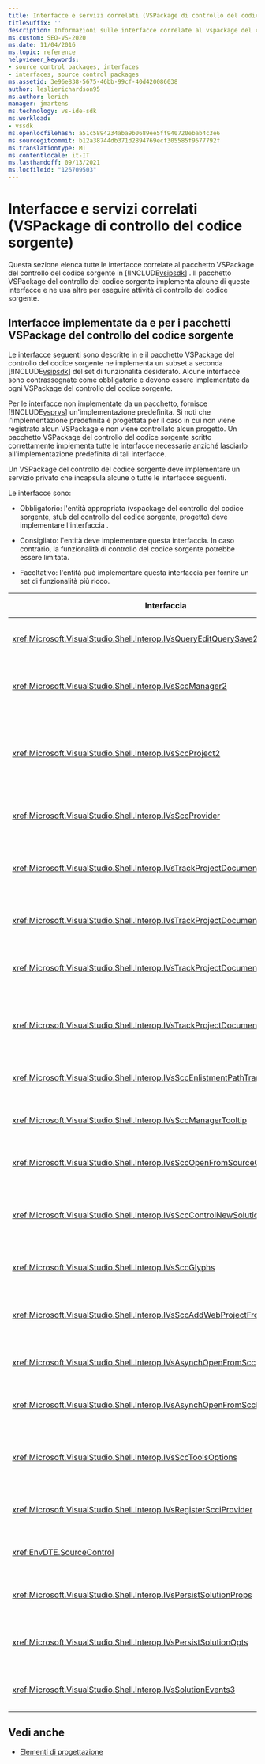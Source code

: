 ```yaml
---
title: Interfacce e servizi correlati (VSPackage di controllo del codice sorgente)
titleSuffix: ''
description: Informazioni sulle interfacce correlate al vspackage del controllo del codice sorgente in Visual Studio SDK. Il pacchetto implementa alcune interfacce e ne usa altre per il controllo del codice sorgente.
ms.custom: SEO-VS-2020
ms.date: 11/04/2016
ms.topic: reference
helpviewer_keywords:
- source control packages, interfaces
- interfaces, source control packages
ms.assetid: 3e96e838-5675-46bb-99cf-40d420086038
author: leslierichardson95
ms.author: lerich
manager: jmartens
ms.technology: vs-ide-sdk
ms.workload:
- vssdk
ms.openlocfilehash: a51c5894234aba9b0689ee5ff940720ebab4c3e6
ms.sourcegitcommit: b12a38744db371d2894769ecf305585f9577792f
ms.translationtype: MT
ms.contentlocale: it-IT
ms.lasthandoff: 09/13/2021
ms.locfileid: "126709503"
---
```

# <a name="related-services-and-interfaces-source-control-vspackage"></a>Interfacce e servizi correlati (VSPackage di controllo del codice sorgente)

Questa sezione elenca tutte le interfacce correlate al pacchetto VSPackage del controllo del codice sorgente in [!INCLUDE[vsipsdk](../../extensibility/includes/vsipsdk_md.md)] . Il pacchetto VSPackage del controllo del codice sorgente implementa alcune di queste interfacce e ne usa altre per eseguire attività di controllo del codice sorgente.

## <a name="interfaces-implemented-by-and-for-source-control-vspackages"></a>Interfacce implementate da e per i pacchetti VSPackage del controllo del codice sorgente

 Le interfacce seguenti sono descritte in e il pacchetto VSPackage del controllo del codice sorgente ne implementa un subset a seconda [!INCLUDE[vsipsdk](../../extensibility/includes/vsipsdk_md.md)] del set di funzionalità desiderato. Alcune interfacce sono contrassegnate come obbligatorie e devono essere implementate da ogni VSPackage del controllo del codice sorgente.

 Per le interfacce non implementate da un pacchetto, fornisce [!INCLUDE[vsprvs](../../code-quality/includes/vsprvs_md.md)] un'implementazione predefinita. Si noti che l'implementazione predefinita è progettata per il caso in cui non viene registrato alcun VSPackage e non viene controllato alcun progetto. Un pacchetto VSPackage del controllo del codice sorgente scritto correttamente implementa tutte le interfacce necessarie anziché lasciarlo all'implementazione predefinita di tali interfacce.

 Un VSPackage del controllo del codice sorgente deve implementare un servizio privato che incapsula alcune o tutte le interfacce seguenti.

 Le interfacce sono:

- Obbligatorio: l'entità appropriata (vspackage del controllo del codice sorgente, stub del controllo del codice sorgente, progetto) deve implementare l'interfaccia .

- Consigliato: l'entità deve implementare questa interfaccia. In caso contrario, la funzionalità di controllo del codice sorgente potrebbe essere limitata.

- Facoltativo: l'entità può implementare questa interfaccia per fornire un set di funzionalità più ricco.

| Interfaccia | Scopo | Implementato da | Implementare? |
| - | - |--------------------------|-------------|
| <xref:Microsoft.VisualStudio.Shell.Interop.IVsQueryEditQuerySave2> | Gli editor chiamano questa interfaccia prima di modificare o salvare un file. Il pacchetto VSPackage del controllo del codice sorgente può estrarre il file o negare l'operazione se l'estrazione non riesce. | VsPackage del controllo del codice sorgente | Consigliato |
| <xref:Microsoft.VisualStudio.Shell.Interop.IVsSccManager2> | Questa interfaccia fornisce funzionalità di base per il controllo del codice sorgente per i progetti, ad esempio la registrazione e l'annullamento della registrazione di progetti con il controllo del codice sorgente e il supporto per i glifi di base del controllo del codice sorgente. | VsPackage del controllo del codice sorgente | Necessario |
| <xref:Microsoft.VisualStudio.Shell.Interop.IVsSccProject2> | Questa interfaccia viene ottenuta da usando la funzione o semplicemente eseguendo il <xref:Microsoft.VisualStudio.Shell.Interop.IVsHierarchy> <xref:System.Runtime.InteropServices.Marshal.QueryInterface%2A> cast dell'oggetto che implementa `IVsHierarchy` a `IVsSccProject2` . Viene usato per ottenere i file nel controllo del codice sorgente in un progetto o per informare il progetto dello stato o del percorso corrente del controllo del codice sorgente. | Project | Necessario |
| <xref:Microsoft.VisualStudio.Shell.Interop.IVsSccProvider> | Il modulo di integrazione usa questa interfaccia per impostare il VSPackage attivo corrente. | VsPackage del controllo del codice sorgente | Necessario |
| <xref:Microsoft.VisualStudio.Shell.Interop.IVsTrackProjectDocuments2> | Questa interfaccia è basata su un modello di sottoscrizione. Qualsiasi PACCHETTO VSPackage può segnalare che vuole ricevere eventi di documenti ed essere consigliato dalla shell per gli eventi che stanno per verificarsi. Viene implementato e gestito da , che a sua volta [!INCLUDE[vsprvs](../../code-quality/includes/vsprvs_md.md)] passa gli eventi che `IVsTrackProjectDocumentsEvents2` implementano al VSPackage. | Stub del controllo del codice sorgente | Necessario |
| <xref:Microsoft.VisualStudio.Shell.Interop.IVsTrackProjectDocuments3> | Questa interfaccia fornisce l'elaborazione batch, le operazioni di lettura/scrittura sincronizzate e un metodo `OnQueryAddFiles` avanzato. | Stub del controllo del codice sorgente | Necessario |
| <xref:Microsoft.VisualStudio.Shell.Interop.IVsTrackProjectDocumentsEvents2> | **Esplora soluzioni** e i progetti chiamano questa interfaccia quando vengono aggiunti nuovi file ai progetti o quando i file e le cartelle vengono rinominati o eliminati dai progetti. Il pacchetto VSPackage del controllo del codice sorgente può estrarre il file di progetto o annullare l'operazione. | VsPackage del controllo del codice sorgente | Consigliato |
| <xref:Microsoft.VisualStudio.Shell.Interop.IVsTrackProjectDocumentsEvents3> | **Esplora soluzioni** progetti e chiamano questa interfaccia in risposta alle chiamate effettuate ai metodi dell'interfaccia IVstrackProjectDocuments3. Il pacchetto VSPackage del controllo del codice sorgente può tenere traccia delle operazioni in batch, delle operazioni di lettura/scrittura sincronizzate e usare un metodo più `OnQueryAddFiles` avanzato. | VsPackage del controllo del codice sorgente | Consigliato |
| <xref:Microsoft.VisualStudio.Shell.Interop.IVsSccEnlistmentPathTranslation> | Questa interfaccia fornisce il supporto per la gestione dell'integrazione per i progetti Web. | VsPackage del controllo del codice sorgente | Consigliato |
| <xref:Microsoft.VisualStudio.Shell.Interop.IVsSccManagerTooltip> | Questa interfaccia viene usata per recuperare le descrizioni comandi per i file del controllo del codice sorgente nei progetti. | VsPackage del controllo del codice sorgente | Facoltativo |
| <xref:Microsoft.VisualStudio.Shell.Interop.IVsSccOpenFromSourceControl> | Questa interfaccia fornisce il supporto dell'estensione dello spazio dei nomi. | VsPackage del controllo del codice sorgente | Facoltativo |
| <xref:Microsoft.VisualStudio.Shell.Interop.IVsSccControlNewSolution> | Il pacchetto VSPackage usa questa interfaccia per integrare un'estensione dello spazio dei nomi **nelle finestre di** dialogo Nuovo , Apri **o** Salva .  Di conseguenza, i progetti possono essere aggiunti automaticamente al controllo del codice sorgente al momento della creazione o al controllo del codice sorgente quando è attiva un'operazione di salvataggio. | VsPackage del controllo del codice sorgente | Facoltativo |
| <xref:Microsoft.VisualStudio.Shell.Interop.IVsSccGlyphs> | Il VSPackage usa questa interfaccia per definire glifi aggiuntivi come glifi del controllo del codice sorgente per i nodi in **Esplora soluzioni**. | VsPackage del controllo del codice sorgente | Facoltativo |
| <xref:Microsoft.VisualStudio.Shell.Interop.IVsSccAddWebProjectFromSourceControl> | La **finestra di** dialogo Aggiungi per i progetti Web usa questa interfaccia. Fornisce metodi per l'esplorazione di un percorso del controllo del codice sorgente e per l'apertura di un progetto Web aggiunto in precedenza nel repository del controllo del codice sorgente in tale percorso. | VsPackage del controllo del codice sorgente | Consigliato |
| <xref:Microsoft.VisualStudio.Shell.Interop.IVsAsynchOpenFromScc> | Questa interfaccia fornisce il supporto per il caricamento asincrono (in background) dei progetti dal controllo del codice sorgente. | VsPackage del controllo del codice sorgente | Facoltativo |
| <xref:Microsoft.VisualStudio.Shell.Interop.IVsAsynchOpenFromSccProjectEvents> | Questa interfaccia consente ai progetti di controllare lo stato di avanzamento del caricamento asincrono avviato da <xref:Microsoft.VisualStudio.Shell.Interop.IVsAsynchOpenFromScc> . | Project | Facoltativo |
| <xref:Microsoft.VisualStudio.Shell.Interop.IVsSccToolsOptions> | Questa interfaccia consente all'IDE di eseguire query sul VSPackage del controllo del codice sorgente attivo. L'IDE esegue una query sul valore delle impostazioni del controllo del codice sorgente che hanno significato anche quando non è registrato alcun VSPackage del controllo del codice sorgente attivo. Questa interfaccia viene implementata e gestita da [!INCLUDE[vsprvs](../../code-quality/includes/vsprvs_md.md)] . | Stub del controllo del codice sorgente | Necessario |
| <xref:Microsoft.VisualStudio.Shell.Interop.IVsRegisterScciProvider> | Questa interfaccia viene usata per registrare il pacchetto VSPackage del controllo del codice sorgente. | Stub del controllo del codice sorgente | Necessario |
| <xref:EnvDTE.SourceControl> | Questa interfaccia viene usata nell'automazione. Di conseguenza, espone solo le funzioni che possono essere eseguite senza visualizzare alcuna interfaccia utente. | VsPackage del controllo del codice sorgente | Facoltativo |
| <xref:Microsoft.VisualStudio.Shell.Interop.IVsPersistSolutionProps> | Questa interfaccia viene usata per salvare le impostazioni del controllo del codice sorgente nel file di soluzione (con estensione sln). Le impostazioni includono il percorso del controllo del codice sorgente e i flag di stato del controllo del codice sorgente. | VsPackage del controllo del codice sorgente | Consigliato |
| <xref:Microsoft.VisualStudio.Shell.Interop.IVsPersistSolutionOpts> | Questa interfaccia viene usata per salvare le impostazioni del controllo del codice sorgente nel file di opzioni della soluzione (con estensione suo). Possono essere incluse le impostazioni del controllo del codice sorgente specifiche dell'utente, ad esempio il percorso di integrazione dell'utente corrente. | VsPackage del controllo del codice sorgente | Consigliato |
| <xref:Microsoft.VisualStudio.Shell.Interop.IVsSolutionEvents3> | Questa interfaccia viene usata per monitorare gli eventi per eseguire operazioni quali l'archiviazione dei file di progetto prima della chiusura delle soluzioni o il recupero di nuovi file dal controllo del codice sorgente all'apertura di un progetto. | VsPackage del controllo del codice sorgente | Consigliato |

## <a name="see-also"></a>Vedi anche
- [Elementi di progettazione](../../extensibility/internals/source-control-vspackage-design-elements.md)
